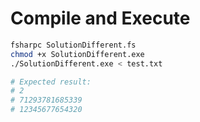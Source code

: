 # Compile and Execute

```bash
fsharpc SolutionDifferent.fs
chmod +x SolutionDifferent.exe
./SolutionDifferent.exe < test.txt

# Expected result:
# 2
# 71293781685339
# 12345677654320
```
